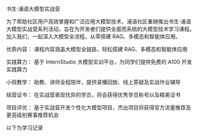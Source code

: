 书生·浦语大模型实战营

为了帮助社区用户高效掌握和广泛应用大模型技术，浦语社区重磅推出书生·浦语大模型实战营系列活动，旨在为开发者们提供全面而系统的大模型技术学习课程。加入我们，一起深入大模型全流程，从零搭建 RAG、多模态和智能体应用。

优质内容： 课程内容涵盖大模型全链路，轻松搭建 RAG、多模态和智能体应用

实践算力： 基于 InternStudio 大模型实训平台，为同学们提供免费的 A100 开发实践算力

小班教学： 助教、讲师全程陪伴，提供录播回放、线上答疑及实战作业辅导

结营证书： 在实战营表现优异的学员，将会获得优秀学员称号以及精美证书

项目评优： 基于实战营开发个性化大模型项目，杰出项目将获得官方流量推荐及更高级别赛事推荐机会

以下为学习记录
